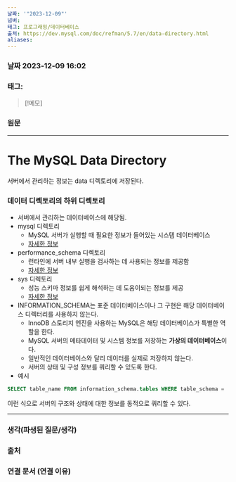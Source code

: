 ```yaml
---
날짜: '"2023-12-09"'
넘버: 
태그: 프로그래밍/데이터베이스
출처: https://dev.mysql.com/doc/refman/5.7/en/data-directory.html
aliases:
---
```

### 날짜  2023-12-09 16:02

### 태그:

>[!메모]
>

### 원문
---
# The MySQL Data Directory
서버에서 관리하는 정보는 data 디렉토리에 저장된다.
### 데이터 디렉토리의 하위 디렉토리
- 서버에서 관리하는 데이터베이스에 해당됨.
- mysql 디렉토리
	- MySQL 서버가 실행할 때 필요한 정보가 들어있는 시스템 데이터베이스
	- [자세한 정보](https://dev.mysql.com/doc/refman/5.7/en/system-schema.html)
- performance_schema 디렉토리
	- 런타인에 서버 내부 실행을 검사하는 데 사용되는 정보를 제공함
	- [자세한 정보](https://dev.mysql.com/doc/refman/5.7/en/performance-schema.html)
- sys 디렉토리
	- 성능 스키마 정보를 쉽게 해석하는 데 도움이되는 정보를 제공
	- [자세한 정보](https://dev.mysql.com/doc/refman/5.7/en/sys-schema.html)
- INFORMATION_SCHEMA는 표준 데이터베이스이나 그 구현은 해당 데이터베이스 디렉터리를 사용하지 않는다.
	- InnoDB 스토리지 엔진을 사용하는 MySQL은 해당 데이터베이스가 특별한 역할을 한다.
	- MySQL 서버의 메타데이터 및 시스템 정보를 저장하는 **가상의 데이터베이스**이다.
	- 일반적인 데이터베이스와 달리 데이터를 실제로 저장하지 않는다.
	- 서버의 상태 및 구성 정보를 쿼리할 수 있도록 한다.
- 예시 
```sql
SELECT table_name FROM information_schema.tables WHERE table_schema = 'your_database_name';
```
이런 식으로 서버의 구조와 상태에 대한 정보를 동적으로 쿼리할 수 있다.

---
### 생각(파생된 질문/생각)

### 출처

### 연결 문서 (연결 이유)
